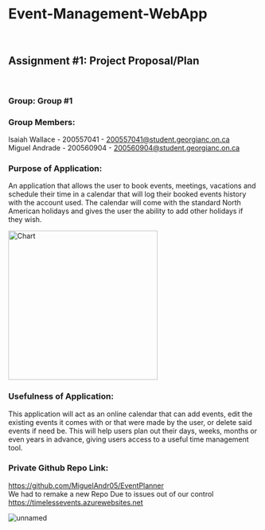 # Event-Management-WebApp
<br>

## Assignment #1: Project Proposal/Plan
<br>

### Group: Group #1

### Group Members:
Isaiah Wallace - 200557041 - 200557041@student.georgianc.on.ca<br>
Miguel Andrade - 200560904 - 200560904@student.georgianc.on.ca 

### Purpose of Application:
An application that allows the user to book events, meetings, vacations and schedule their time in a calendar that will log their booked events history with the account used. The calendar will come with the standard North American holidays and gives the user the ability to add other holidays if they wish.

 <img src="https://github.com/user-attachments/assets/95527963-2513-45e7-b3c2-e945676fdaab" alt="Chart" width="300">

### Usefulness of Application:
This application will act as an online calendar that can add events, edit the existing events it comes with or that were made by the user, or delete said events if need be. This will help users plan out their days, weeks, months or even years in advance, giving users access to a useful time management tool.

### Private Github Repo Link:
https://github.com/MiguelAndr05/EventPlanner <br>
We had to remake a new Repo Due to issues out of our control <br> 
https://timelessevents.azurewebsites.net

![unnamed](https://github.com/user-attachments/assets/95527963-2513-45e7-b3c2-e945676fdaab)
